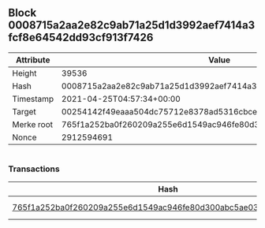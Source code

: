 ## Block 0008715a2aa2e82c9ab71a25d1d3992aef7414a3fcf8e64542dd93cf913f7426

Attribute | Value
--- | ---
Height | 39536
Hash | 0008715a2aa2e82c9ab71a25d1d3992aef7414a3fcf8e64542dd93cf913f7426
Timestamp | 2021-04-25T04:57:34+00:00
Target | 00254142f49eaaa504dc75712e8378ad5316cbcead634704b3734b6271167cc4
Merke root | 765f1a252ba0f260209a255e6d1549ac946fe80d300abc5ae032047878da0927
Nonce | 2912594691

```

```

### Transactions

Hash | Amount
--- | ---
[765f1a252ba0f260209a255e6d1549ac946fe80d300abc5ae032047878da0927](765f1a252ba0f260209a255e6d1549ac946fe80d300abc5ae032047878da0927.md) | 10.00000000 SKEPTI 
